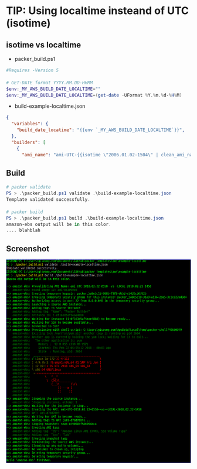 TIP: Using localtime insteand of UTC (isotime) 
============================


## isotime vs localtime
* packer_build.ps1
```powershell
#Requires -Version 5

# GET-DATE format YYYY.MM.DD-HHMM
$env:_MY_AWS_BUILD_DATE_LOCALTIME=""
$env:_MY_AWS_BUILD_DATE_LOCALTIME=(get-date -UFormat %Y.%m.%d-%H%M)
```

* build-example-localtime.json
```json
{
  "variables": {
    "build_date_locatime": "{{env `_MY_AWS_BUILD_DATE_LOCALTIME`}}",
  },
  "builders": [
    {
      "ami_name": "ami-UTC-{{isotime \"2006.01.02-1504\" | clean_ami_name}}--vs--LOCAL-{{user `build_date_locatime`}}", 


```


## Build

```powershell
# packer validate
PS > .\packer_build.ps1 validate .\build-example-localtime.json
Template validated successfully.

# packer build
PS > .\packer_build.ps1 build .\build-example-localtime.json
amazon-ebs output will be in this color.
.... blahblah
```

## Screenshot

![build-log](./build-log.png)


